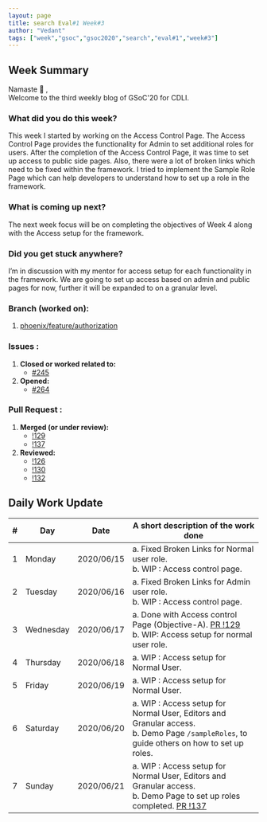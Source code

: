 ```yaml
---
layout: page
title: search Eval#1 Week#3 
author: "Vedant"
tags: ["week","gsoc","gsoc2020","search","eval#1","week#3"]
---
```


## Week Summary

Namaste 🙏 ,    
Welcome to the third weekly blog of GSoC'20 for CDLI. 

### What did you do this week?

This week I started by working on the Access Control Page. The Access Control Page provides the functionality for Admin to set additional roles for users. After the completion of the Access Control Page, it was time to set up access to public side pages. Also, there were a lot of broken links which need to be fixed within the framework. I tried to implement the Sample Role Page which can help developers to understand how to set up a role in the framework.

### What is coming up next?

The next week focus will be on completing the objectives of Week 4 along with the Access setup for the framework.

### Did you get stuck anywhere?

I’m in discussion with my mentor for access setup for each functionality in the framework. We are going to set up access based on admin and public pages for now, further it will be expanded to on a granular level.

### Branch (worked on):  
1. [phoenix/feature/authorization](https://gitlab.com/cdli/framework/-/tree/phoenix/feature/authorization) 

### Issues : 
1. **Closed or worked related to:**
    - [#245](https://gitlab.com/cdli/framework/-/issues/245)
2. **Opened:** 
    - [#264](https://gitlab.com/cdli/framework/-/issues/264) 

### Pull Request : 
1. **Merged (or under review):**
    - [!129](https://gitlab.com/cdli/framework/-/merge_requests/129)
    - [!137](https://gitlab.com/cdli/framework/-/merge_requests/137) 
2. **Reviewed:**
    - [!126](https://gitlab.com/cdli/framework/-/merge_requests/126)
    - [!130](https://gitlab.com/cdli/framework/-/merge_requests/130)
    - [!132](https://gitlab.com/cdli/framework/-/merge_requests/132)   


## Daily Work Update

|\#|Day|Date|A short description of the work done|  
|---	|---	|---	|---	|  
|1   	| Monday 	|   2020/06/15	| a. Fixed Broken Links for Normal user role. <br> b. WIP : Access control page.	|  
|2   	| Tuesday  	|   2020/06/16	| a. Fixed Broken Links for Admin user role. <br> b. WIP : Access control page.	|  
|3   	| Wednesday  	|  2020/06/17 	| a. Done with Access control Page (Objective-A). [PR !129](https://gitlab.com/cdli/framework/-/merge_requests/129) <br> b. WIP: Access setup for normal user role. 	|  
|4   	| Thursday  	|   2020/06/18	|  a. WIP : Access setup for Normal User. 	|  
|5   	| Friday  	|   2020/06/19	|  a. WIP : Access setup for Normal User. 	|  
|6   	| Saturday  	|   2020/06/20	|  a. WIP : Access setup for Normal User, Editors and Granular access. <br>	b. Demo Page `/sampleRoles`, to guide others on how to set up roles. |  
|7   	| Sunday  	|   2020/06/21	| a. WIP : Access setup for Normal User, Editors and Granular access. <br>	b. Demo Page to set up roles completed. [PR !137](https://gitlab.com/cdli/framework/-/merge_requests/137)|  
